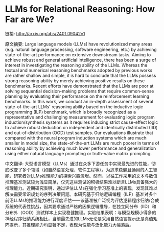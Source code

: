 # LLMs for Relational Reasoning: How Far are We?

链接: http://arxiv.org/abs/2401.09042v1

原文摘要:
Large language models (LLMs) have revolutionized many areas (e.g. natural
language processing, software engineering, etc.) by achieving state-of-the-art
performance on extensive downstream tasks. Aiming to achieve robust and general
artificial intelligence, there has been a surge of interest in investigating
the reasoning ability of the LLMs. Whereas the textual and numerical reasoning
benchmarks adopted by previous works are rather shallow and simple, it is hard
to conclude that the LLMs possess strong reasoning ability by merely achieving
positive results on these benchmarks. Recent efforts have demonstrated that the
LLMs are poor at solving sequential decision-making problems that require
common-sense planning by evaluating their performance on the reinforcement
learning benchmarks. In this work, we conduct an in-depth assessment of several
state-of-the-art LLMs' reasoning ability based on the inductive logic
programming (ILP) benchmark, which is broadly recognized as a representative
and challenging measurement for evaluating logic program induction/synthesis
systems as it requires inducing strict cause-effect logic to achieve robust
deduction on independent and identically distributed (IID) and
out-of-distribution (OOD) test samples. Our evaluations illustrate that
compared with the neural program induction systems which are much smaller in
model size, the state-of-the-art LLMs are much poorer in terms of reasoning
ability by achieving much lower performance and generalization using either
natural language prompting or truth-value matrix prompting.

中文翻译:
大型语言模型（LLMs）通过在众多下游任务中实现最先进的性能，彻底改变了多个领域（如自然语言处理、软件工程等）。为追求稳健且通用的人工智能，研究者对LLMs推理能力的探索兴趣激增。然而，以往工作采用的文本与数值推理基准测试较为浅显简单，仅凭这些测试的积极结果难以断言LLMs具备强大的推理能力。近期研究表明，通过评估LLMs在强化学习基准上的表现，发现其难以解决需要常识规划的序列决策问题。本研究基于归纳逻辑编程（ILP）基准对多个前沿LLMs的推理能力进行深度评估——该基准被广泛视为评估逻辑程序归纳/合成系统的代表性挑战，因其要求通过严格的因果逻辑推导，在独立同分布（IID）和分布外（OOD）测试样本上实现稳健推理。实验结果表明：与模型规模小得多的神经程序归纳系统相比，当前最先进的LLMs无论是采用自然语言提示还是真值矩阵提示，其推理能力均显著不足，表现为性能与泛化能力大幅落后。

